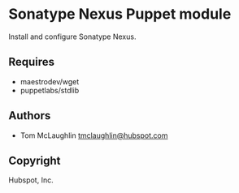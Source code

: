 # Sonatype Nexus Puppet module
Install and configure Sonatype Nexus.

## Requires
* maestrodev/wget
* puppetlabs/stdlib

## Authors
* Tom McLaughlin <tmclaughlin@hubspot.com>

## Copyright
Hubspot, Inc.

